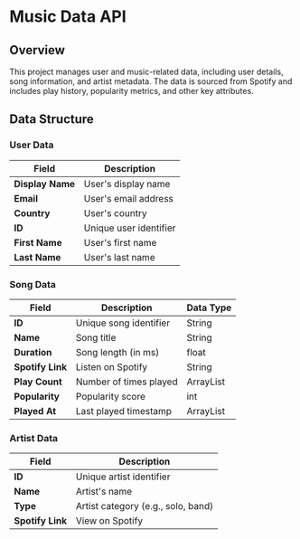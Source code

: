 # Music Data API

## Overview

This project manages user and music-related data, including user details, song information, and artist metadata. The data is sourced from Spotify and includes play history, popularity metrics, and other key attributes.

## Data Structure

### User Data

| Field            | Description            |
|------------------|------------------------|
| **Display Name** | User's display name    |
| **Email**        | User's email address   |
| **Country**      | User's country         |
| **ID**           | Unique user identifier |
| **First Name**   | User's first name      |
| **Last Name**    | User's last name       |

### Song Data

| Field            | Description            | Data Type |
|------------------|------------------------|-----------|
| **ID**           | Unique song identifier | String    |
| **Name**         | Song title             | String    |
| **Duration**     | Song length (in ms)    | float     |
| **Spotify Link** | Listen on Spotify      | String    |
| **Play Count**   | Number of times played | ArrayList |
| **Popularity**   | Popularity score       | int       |
| **Played At**    | Last played timestamp  | ArrayList |

### Artist Data

| Field            | Description                        |
|------------------|------------------------------------|
| **ID**           | Unique artist identifier           |
| **Name**         | Artist's name                      |
| **Type**         | Artist category (e.g., solo, band) |
| **Spotify Link** | View on Spotify                    |

